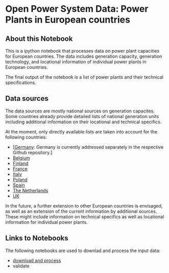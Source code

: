 
# Open Power System Data: Power Plants in European countries

## About this Notebook

This is a ipython notebook that processes data on power plant capacities for European countries. The data includes generation capacity, generation technology, and locational information of individual power plants in European countries.

The final output of the notebook is a list of power plants and their technical specifications.

## Data sources

The data sources are mostly national sources on generation capacites. Some countries already provide detailed lists of national generation units including additional information on their locational and technical specifics. 

At the moment, only directly available lists are taken into account for the following countries:
- [[Germany](https://github.com/Open-Power-System-Data/datapackage_power_plants): Germany is currently addressed separately in the respective Github repository.]
- [Belgium](http://publications.elia.be/upload/ProductionParkOverview.xls?TS=20120416193815)
- [Finland](http://www.energiavirasto.fi/documents/10191/0/Energiaviraston+Voimalaitosrekisteri+040316.xlsx)
- [France](http://clients.rte-france.com/servlets/CodesEICServlet)
- [Italy](http://download.terna.it/terna/0000/0216/16.XLSX)
- [Poland](http://gpi.tge.pl/en/wykaz-jednostek?p_p_id=powerunits_WAR_powerunitsportlet&p_p_lifecycle=2&p_p_state=normal&p_p_mode=view&p_p_cacheability=cacheLevelPage&p_p_col_id=column-1&p_p_col_count=1)
- [Spain](http://www6.mityc.es/aplicaciones/electra/ElectraExp.csv.zip)
- [The Netherlands](http://www.tennet.org/english/operational_management/export_data.aspx)
- [UK](https://www.gov.uk/government/uploads/system/uploads/attachment_data/file/446457/dukes5_10.xls)

In the future, a further extension to other European countries is envisaged, as well as an extension of the current information by additional sources. These might include information on technical specifics as well as locational information for individual power plants.

## Links to Notebooks

The following notebooks are used to downlad and process the input data:
- [download and process](https://github.com/Open-Power-System-Data/datapackage_power_plants_europe/blob/master/download_and_process.ipynb)
- validate
   

